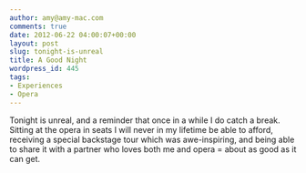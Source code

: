 ```yaml
---
author: amy@amy-mac.com
comments: true
date: 2012-06-22 04:00:07+00:00
layout: post
slug: tonight-is-unreal
title: A Good Night
wordpress_id: 445
tags:
- Experiences
- Opera
---
```


Tonight is unreal, and a reminder that once in a while I do catch a break. Sitting at the opera in seats I will never in my lifetime be able to afford, receiving a special backstage tour which was awe-inspiring, and being able to share it with a partner who loves both me and opera = about as good as it can get.
